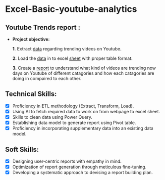# Excel-Basic-youtube-analytics
## Youtube Trends report :


- **Project objective:** 

    **1.** Extract [data](https://github.com/KirandeepMarala/Excel-Sales_Analysis/blob/main/Customer%20Performance%20Report.pdf) regarding trending videos on Youtube.
  
    **2.** Load the [data](https://github.com/KirandeepMarala/Excel-Sales_Analysis/blob/main/Customer%20Performance%20Report.pdf) in to excel [sheet]() with proper table format.
  
    **3.** Create a [report](https://github.com/KirandeepMarala/Excel-Sales_Analysis/blob/main/Customer%20Performance%20Report.pdf) to understand what kind of videos are trending now days on Youtube of different catagories and how each catagories are doing in compaired to each other.

## Technical Skills:
- [x]	Proficiency in ETL methodology (Extract, Transform, Load).
- [x]	Using AI to fetch required data to work on from webpage to excel sheet.
- [x]	Skills to clean data using Power Query.
- [x]	Establishing data model to generate report using Pivot table.
- [x]	Proficiency in incorporating supplementary data into an existing data model.

## Soft Skills:
- [x]	Designing user-centric reports with empathy in mind.
- [x]	Optimization of report generation through meticulous fine-tuning.
- [x]	Developing a systematic approach to devising a report building plan.
